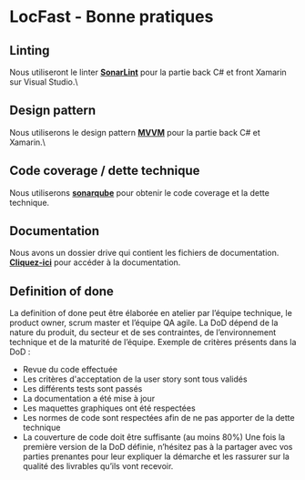 # LocFast - Bonne pratiques

## Linting
Nous utiliseront le linter [**SonarLint**](https://www.sonarlint.org/) pour la partie back C# et front Xamarin sur Visual Studio.\

## Design pattern
Nous utiliserons le design pattern [**MVVM**](https://en.wikipedia.org/wiki/Model%E2%80%93view%E2%80%93viewmodel) pour la partie back C# et Xamarin.\

## Code coverage / dette technique
Nous utiliserons [**sonarqube**](https://sonarqube.com/) pour obtenir le code coverage et la dette technique.

## Documentation
Nous avons un dossier drive qui contient les fichiers de documentation.\
[**Cliquez-ici**](https://drive.google.com/drive/folders/1FNJxvxGOwrwIu90q42R51_Rhd-8opmjS?usp=sharing) pour accéder à la documentation.

## Definition of done
La definition of done peut être élaborée en atelier par l’équipe technique, le product owner, scrum master et l’équipe QA agile.
La DoD dépend de la nature du produit, du secteur et de ses contraintes, de l’environnement technique et de la maturité de l’équipe.
Exemple de critères présents dans la DoD :
- Revue du code effectuée
- Les critères d'acceptation de la user story sont tous validés
- Les différents tests sont passés
- La documentation a été mise à jour
- Les maquettes graphiques ont été respectées
- Les normes de code sont respectées afin de ne pas apporter de la dette technique
- La couverture de code doit être suffisante (au moins 80%)
Une fois la première version de la DoD définie, n’hésitez pas à la partager avec vos parties prenantes pour leur expliquer la démarche et les rassurer sur la qualité des livrables qu’ils vont recevoir. 
